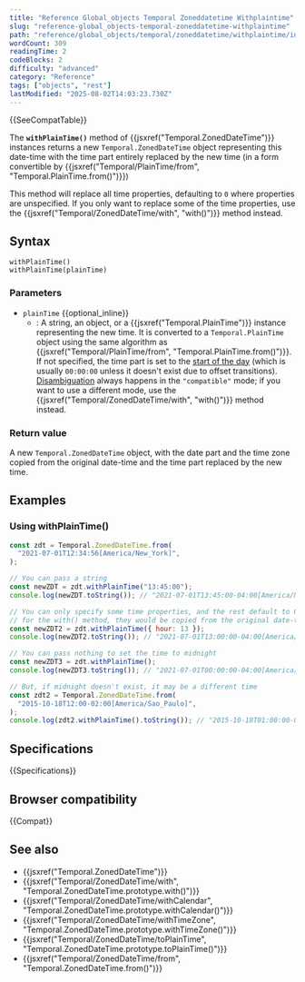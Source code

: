 ```yaml
---
title: "Reference Global_objects Temporal Zoneddatetime Withplaintime"
slug: "reference-global_objects-temporal-zoneddatetime-withplaintime"
path: "reference/global_objects/temporal/zoneddatetime/withplaintime/index.md"
wordCount: 309
readingTime: 2
codeBlocks: 2
difficulty: "advanced"
category: "Reference"
tags: ["objects", "rest"]
lastModified: "2025-08-02T14:03:23.730Z"
---
```



{{SeeCompatTable}}

The **`withPlainTime()`** method of {{jsxref("Temporal.ZonedDateTime")}} instances returns a new `Temporal.ZonedDateTime` object representing this date-time with the time part entirely replaced by the new time (in a form convertible by {{jsxref("Temporal/PlainTime/from", "Temporal.PlainTime.from()")}})

This method will replace all time properties, defaulting to `0` where properties are unspecified. If you only want to replace some of the time properties, use the {{jsxref("Temporal/ZonedDateTime/with", "with()")}} method instead.

## Syntax

```js-nolint
withPlainTime()
withPlainTime(plainTime)
```

### Parameters

- `plainTime` {{optional_inline}}
  - : A string, an object, or a {{jsxref("Temporal.PlainTime")}} instance representing the new time. It is converted to a `Temporal.PlainTime` object using the same algorithm as {{jsxref("Temporal/PlainTime/from", "Temporal.PlainTime.from()")}}. If not specified, the time part is set to the [start of the day](/en-US/docs/Web/JavaScript/Reference/Global_Objects/Temporal/ZonedDateTime/startOfDay) (which is usually `00:00:00` unless it doesn't exist due to offset transitions). [Disambiguation](/en-US/docs/Web/JavaScript/Reference/Global_Objects/Temporal/ZonedDateTime#time_zones_and_offsets) always happens in the `"compatible"` mode; if you want to use a different mode, use the {{jsxref("Temporal/ZonedDateTime/with", "with()")}} method instead.

### Return value

A new `Temporal.ZonedDateTime` object, with the date part and the time zone copied from the original date-time and the time part replaced by the new time.

## Examples

### Using withPlainTime()

```js
const zdt = Temporal.ZonedDateTime.from(
  "2021-07-01T12:34:56[America/New_York]",
);

// You can pass a string
const newZDT = zdt.withPlainTime("13:45:00");
console.log(newZDT.toString()); // "2021-07-01T13:45:00-04:00[America/New_York]"

// You can only specify some time properties, and the rest default to 0;
// for the with() method, they would be copied from the original date-time
const newZDT2 = zdt.withPlainTime({ hour: 13 });
console.log(newZDT2.toString()); // "2021-07-01T13:00:00-04:00[America/New_York]"

// You can pass nothing to set the time to midnight
const newZDT3 = zdt.withPlainTime();
console.log(newZDT3.toString()); // "2021-07-01T00:00:00-04:00[America/New_York]"

// But, if midnight doesn't exist, it may be a different time
const zdt2 = Temporal.ZonedDateTime.from(
  "2015-10-18T12:00-02:00[America/Sao_Paulo]",
);
console.log(zdt2.withPlainTime().toString()); // "2015-10-18T01:00:00-02:00[America/Sao_Paulo]"
```

## Specifications

{{Specifications}}

## Browser compatibility

{{Compat}}

## See also

- {{jsxref("Temporal.ZonedDateTime")}}
- {{jsxref("Temporal/ZonedDateTime/with", "Temporal.ZonedDateTime.prototype.with()")}}
- {{jsxref("Temporal/ZonedDateTime/withCalendar", "Temporal.ZonedDateTime.prototype.withCalendar()")}}
- {{jsxref("Temporal/ZonedDateTime/withTimeZone", "Temporal.ZonedDateTime.prototype.withTimeZone()")}}
- {{jsxref("Temporal/ZonedDateTime/toPlainTime", "Temporal.ZonedDateTime.prototype.toPlainTime()")}}
- {{jsxref("Temporal/ZonedDateTime/from", "Temporal.ZonedDateTime.from()")}}
